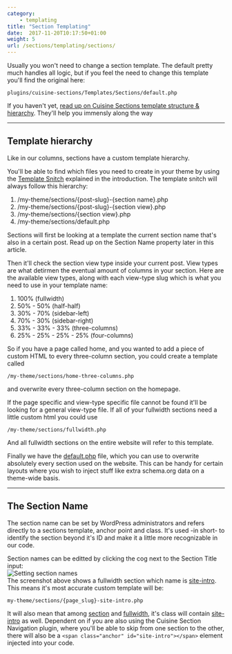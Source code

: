 ```yaml
---
category:
    - templating
title: "Section Templating"
date:  2017-11-20T10:17:50+01:00
weight: 5
url: /sections/templating/sections/
---
```


Usually you won't need to change a section template. The default pretty much handles all logic, but if you feel the need to change this template you'll find the original here:

`plugins/cuisine-sections/Templates/Sections/default.php`

If you haven't yet, [read up on Cuisine Sections template structure & hierarchy](/sections/templates/introductios/). They'll help you immensly along the way

---

## Template hierarchy

Like in our columns, sections have a custom template hierarchy.

You'll be able to find which files you need to create in your theme by using the [Template Snitch](/sections/templates/introduction/) explained in the introduction. The template snitch will always follow this hierarchy:

1. /my-theme/sections/{post-slug}-{section name}.php
2. /my-theme/sections/{post-slug}-{section view}.php
3. /my-theme/sections/{section view}.php
3. /my-theme/sections/default.php

Sections will first be looking at a template the current section name that's also in a certain post. Read up on the Section Name property later in this article.

Then it'll check the section view type inside your current post. View types are what detirmen the eventual amount of columns in your section. Here are the available view types, along with each view-type slug which is what you need to use in your template name:

1. 100% (fullwidth)
2. 50% - 50% (half-half)
3. 30% - 70% (sidebar-left)
4. 70% - 30% (sidebar-right)
5. 33% - 33% - 33% (three-columns)
6. 25% - 25% - 25% - 25% (four-columns)

So if you have a page called home, and you wanted to add a piece of custom HTML to every three-column section, you could create a template called

`/my-theme/sections/home-three-columns.php`

and overwrite every three-column section on the homepage.

If the page specific and view-type specific file cannot be found it'll be looking for a general view-type file. If all of your fullwidth sections need a little custom html you could use

`/my-theme/sections/fullwidth.php`

And all fullwidth sections on the entire website will refer to this template. 

Finally we have the <ins>default.php</ins> file, which you can use to overwrite absolutely every section used on the website. This can be handy for certain layouts where you wish to inject stuff like extra schema.org data on a theme-wide basis.

---

## The Section Name

The section name can be set by WordPress administrators and refers directly to a sections template, anchor point and class. It's used -in short- to identify the section beyond it's ID and make it a little more recognizable in our code.

Section names can be editted by clicking the cog next to the Section Title input:<br/>
![Setting section names](/images/section-name.png)
<br/>
The screenshot above shows a fullwidth section which name is <ins>site-intro</ins>. This means it's most accurate custom template will be:

`my-theme/sections/{page_slug}-site-intro.php`

It will also mean that among <ins>section</ins> and <ins>fullwidth</ins>, it's class will contain <ins>site-intro</ins> as well. Dependent on if you are also using the Cuisine Section Navigation plugin, where you'll be able to skip from one section to the other, there will also be a `<span class="anchor" id="site-intro"></span>` element injected into your code.

